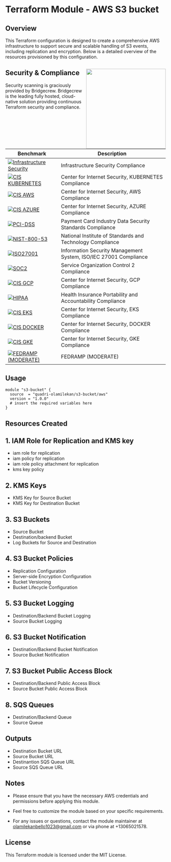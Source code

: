 # Terraform Module - AWS S3 bucket

## Overview

This Terraform configuration is designed to create a comprehensive AWS infrastructure to support secure and scalable handling of S3 events, including replication and encryption. Below is a detailed overview of the resources provisioned by this configuration.

## Security & Compliance [<img src="https://cloudposse.com/wp-content/uploads/2020/11/bridgecrew.svg" width="250" align="right" />](https://bridgecrew.io/)

Security scanning is graciously provided by Bridgecrew. Bridgecrew is the leading fully hosted, cloud-native solution providing continuous Terraform security and compliance.

| Benchmark | Description |
|--------|---------------|
| [![Infrastructure Security](https://www.bridgecrew.cloud/badges/github/quadri-olamilekan/terraform-aws-s3-bucket/general)](https://www.bridgecrew.cloud/link/badge?vcs=github&fullRepo=quadri-olamilekan%2Fterraform-aws-s3-bucket&benchmark=INFRASTRUCTURE+SECURITY) | Infrastructure Security Compliance |
| [![CIS KUBERNETES](https://www.bridgecrew.cloud/badges/github/quadri-olamilekan/terraform-aws-s3-bucket/cis_kubernetes_16)](https://www.bridgecrew.cloud/link/badge?vcs=github&fullRepo=quadri-olamilekan%2Fterraform-aws-s3-bucket&benchmark=CIS+KUBERNETES+V1.6)| Center for Internet Security, KUBERNETES Compliance |
| [![CIS AWS](https://www.bridgecrew.cloud/badges/github/quadri-olamilekan/terraform-aws-s3-bucket/cis_aws)](https://www.bridgecrew.cloud/link/badge?vcs=github&fullRepo=quadri-olamilekan%2Fterraform-aws-s3-bucket&benchmark=CIS+AWS+V1.2) | Center for Internet Security, AWS Compliance |
| [![CIS AZURE](https://www.bridgecrew.cloud/badges/github/quadri-olamilekan/terraform-aws-s3-bucket/cis_azure)](https://www.bridgecrew.cloud/link/badge?vcs=github&fullRepo=quadri-olamilekan%2Fterraform-aws-s3-bucket&benchmark=CIS+AZURE+V1.1) | Center for Internet Security, AZURE Compliance |
| [![PCI-DSS](https://www.bridgecrew.cloud/badges/github/quadri-olamilekan/terraform-aws-s3-bucket/pci_dss_v321)](https://www.bridgecrew.cloud/link/badge?vcs=github&fullRepo=quadri-olamilekan%2Fterraform-aws-s3-bucket&benchmark=PCI-DSS+V3.2.1) | Payment Card Industry Data Security Standards Compliance |
| [![NIST-800-53](https://www.bridgecrew.cloud/badges/github/quadri-olamilekan/terraform-aws-s3-bucket/nist)](https://www.bridgecrew.cloud/link/badge?vcs=github&fullRepo=quadri-olamilekan%2Fterraform-aws-s3-bucket&benchmark=NIST-800-53) | National Institute of Standards and Technology Compliance |
| [![ISO27001](https://www.bridgecrew.cloud/badges/github/quadri-olamilekan/terraform-aws-s3-bucket/iso)](https://www.bridgecrew.cloud/link/badge?vcs=github&fullRepo=quadri-olamilekan%2Fterraform-aws-s3-bucket&benchmark=ISO27001) | Information Security Management System, ISO/IEC 27001 Compliance |
| [![SOC2](https://www.bridgecrew.cloud/badges/github/quadri-olamilekan/terraform-aws-s3-bucket/soc2)](https://www.bridgecrew.cloud/link/badge?vcs=github&fullRepo=quadri-olamilekan%2Fterraform-aws-s3-bucket&benchmark=SOC2)| Service Organization Control 2 Compliance |
| [![CIS GCP](https://www.bridgecrew.cloud/badges/github/quadri-olamilekan/terraform-aws-s3-bucket/cis_gcp)](https://www.bridgecrew.cloud/link/badge?vcs=github&fullRepo=quadri-olamilekan%2Fterraform-aws-s3-bucket&benchmark=CIS+GCP+V1.1) | Center for Internet Security, GCP Compliance |
| [![HIPAA](https://www.bridgecrew.cloud/badges/github/quadri-olamilekan/terraform-aws-s3-bucket/hipaa)](https://www.bridgecrew.cloud/link/badge?vcs=github&fullRepo=quadri-olamilekan%2Fterraform-aws-s3-bucket&benchmark=HIPAA) | Health Insurance Portability and Accountability Compliance |
| [![CIS EKS](https://www.bridgecrew.cloud/badges/github/quadri-olamilekan/terraform-aws-s3-bucket/cis_eks_11)](https://www.bridgecrew.cloud/link/badge?vcs=github&fullRepo=quadri-olamilekan%2Fterraform-aws-s3-bucket&benchmark=CIS+EKS+V1.1) | Center for Internet Security, EKS Compliance |
| [![CIS DOCKER](https://www.bridgecrew.cloud/badges/github/quadri-olamilekan/terraform-aws-s3-bucket/cis_docker_12)](https://www.bridgecrew.cloud/link/badge?vcs=github&fullRepo=quadri-olamilekan%2Fterraform-aws-s3-bucket&benchmark=CIS+DOCKER+V1.2) | Center for Internet Security, DOCKER Compliance |
| [![CIS GKE](https://www.bridgecrew.cloud/badges/github/quadri-olamilekan/terraform-aws-s3-bucket/cis_gke_11)](https://www.bridgecrew.cloud/link/badge?vcs=github&fullRepo=quadri-olamilekan%2Fterraform-aws-s3-bucket&benchmark=CIS+GKE+V1.1) | Center for Internet Security, GKE Compliance |
| [![FEDRAMP (MODERATE)](https://www.bridgecrew.cloud/badges/github/quadri-olamilekan/terraform-aws-s3-bucket/fedramp_moderate)](https://www.bridgecrew.cloud/link/badge?vcs=github&fullRepo=quadri-olamilekan%2Fterraform-aws-s3-bucket&benchmark=FEDRAMP+%28MODERATE%29) | FEDRAMP (MODERATE) |

## Usage

```hcl
module "s3-bucket" {
  source  = "quadri-olamilekan/s3-bucket/aws"
  version = "1.0.0"
  # insert the required variables here
}
```

## Resources Created

## 1. IAM Role for Replication and KMS key

- iam role for replication
- iam policy for replication
- iam role policy attachment for replication
- kms key policy

## 2. KMS Keys
- KMS Key for Source Bucket
- KMS Key for Destination Bucket

## 3. S3 Buckets
- Source Bucket
- Destination/backend Bucket
- Log Buckets for Source and Destination

## 4. S3 Bucket Policies
- Replication Configuration
- Server-side Encryption Configuration
- Bucket Versioning
- Bucket Lifecycle Configuration

## 5. S3 Bucket Logging
- Destination/Backend Bucket Logging
- Source Bucket Logging

## 6. S3 Bucket Notification
- Destination/Backend Bucket Notification
- Source Bucket Notification

## 7. S3 Bucket Public Access Block
- Destination/Backend Public Access Block
- Source Bucket Public Access Block

## 8. SQS Queues
- Destination/Backend Queue
- Source Queue

## Outputs

- Destination Bucket URL
- Source Bucket URL
- Destinantion SQS Queue URL
- Source SQS Queue URL


## Notes

- Please ensure that you have the necessary AWS credentials and permissions before applying this module.

- Feel free to customize the module based on your specific requirements.

- For any issues or questions, contact the module maintainer at olamilekanbello1023@gmail.com  or via phone at +13065021578.

## License

This Terraform module is licensed under the MIT License. 

